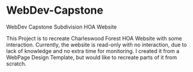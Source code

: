 # WebDev-Capstone
WebDev Capstone Subdivision HOA Website

This Project is to recreate Charleswood Forest HOA Website with some interaction. 
Currently, the website is read-only with no interaction, due to lack of knowledge and no extra time for monitoring.
I created it from a WebPage Design Template, but would like to recreate parts of it from scratch. 

